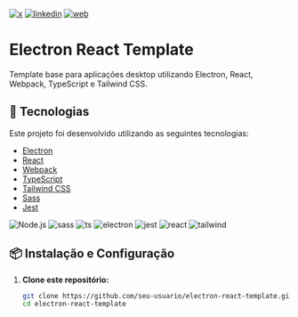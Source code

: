 [![x](https://img.shields.io/badge/X-000000?style=for-the-badge&logo=X&logoColor=white)](https://twitter.com/t_h_e_u)
[![linkedin](https://img.shields.io/badge/Linkedin-0A66C2?style=for-the-badge&logo=linkedin&logoColor=white)](https://www.linkedin.com/in/matheusgbatista/)
[![web](https://img.shields.io/badge/web-000000?style=for-the-badge&logo=web&logoColor=white)](https://t-heu.github.io)

# Electron React Template

Template base para aplicações desktop utilizando Electron, React, Webpack, TypeScript e Tailwind CSS.

## 🚀 Tecnologias

Este projeto foi desenvolvido utilizando as seguintes tecnologias:

- [Electron](https://www.electronjs.org/)
- [React](https://reactjs.org/)
- [Webpack](https://webpack.js.org/)
- [TypeScript](https://www.typescriptlang.org/)
- [Tailwind CSS](https://tailwindcss.com/)
- [Sass](https://sass-lang.com/)
- [Jest](https://jestjs.io/)

![Node.js](https://img.shields.io/badge/Node.js-43853D?style=for-the-badge&logo=node.js&logoColor=white)
![sass](https://img.shields.io/badge/Sass-CC6699?style=for-the-badge&logo=Sass&logoColor=white)
![ts](https://img.shields.io/badge/TypeScript-3178C6?style=for-the-badge&logo=TypeScript&logoColor=white)
![electron](https://img.shields.io/badge/Electron-47848F?style=for-the-badge&logo=electron&logoColor=white)
![jest](https://img.shields.io/badge/Jest-C21325?style=for-the-badge&logo=jest&logoColor=white)
![react](https://img.shields.io/badge/React-61DAFB?style=for-the-badge&logo=react&logoColor=white)
![tailwind](https://img.shields.io/badge/TailwindCSS-06B6D4?style=for-the-badge&logo=tailwindcss&logoColor=white)

## 📦 Instalação e Configuração

1. **Clone este repositório:**

   ```bash
   git clone https://github.com/seu-usuario/electron-react-template.git
   cd electron-react-template 
   ```
